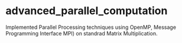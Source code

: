 # advanced_parallel_computation
Implemented Parallel Processing techniques using OpenMP, Message Programming Interface MPI) on standrad Matrix Multiplication.

